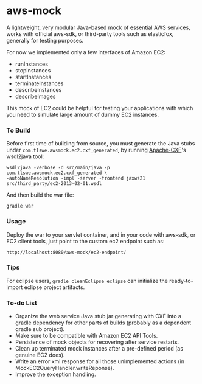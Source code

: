 aws-mock
========

A lightweight, very modular Java-based mock of essential AWS services, works with official aws-sdk, or third-party tools such as elasticfox, generally for testing purposes.

For now we implemented only a few interfaces of Amazon EC2: 
- runInstances
- stopInstances
- startInstances
- terminateInstances
- describeInstances
- describeImages

This mock of EC2 could be helpful for testing your applications with which you need to simulate large amount of dummy EC2 instances. 


### To Build
Before first time of building from source, you must generate the Java stubs under `com.tlswe.awsmock.ec2.cxf_generated`, by running [Apache-CXF](http://cxf.apache.org/)'s wsdl2java tool: 
```
wsdl2java -verbose -d src/main/java -p com.tlswe.awsmock.ec2.cxf_generated \
-autoNameResolution -impl -server -frontend jaxws21 src/third_party/ec2-2013-02-01.wsdl
```

And then build the war file: 
```
gradle war
```

### Usage

Deploy the war to your servlet container, and in your code with aws-sdk, or EC2 client tools, just point to the custom ec2 endpoint such as:
```
http://localhost:8080/aws-mock/ec2-endpoint/
```

### Tips
For eclipse users, `gradle cleanEclipse eclipse` can initialize the ready-to-import eclipse project artifacts. 


### To-do List
- Organize the web service Java stub jar generating with CXF into a gradle dependency for other parts of builds (probably as a dependent gradle sub project). 
- Make sure to be compatible with Amazon EC2 API Tools. 
- Persistence of mock objects for recovering after service restarts. 
- Clean up terminated mock instances after a pre-defined period (as genuine EC2 does). 
- Write an error xml response for all those unimplemented actions (in MockEC2QueryHandler.writeReponse). 
- Improve the exception handling.
